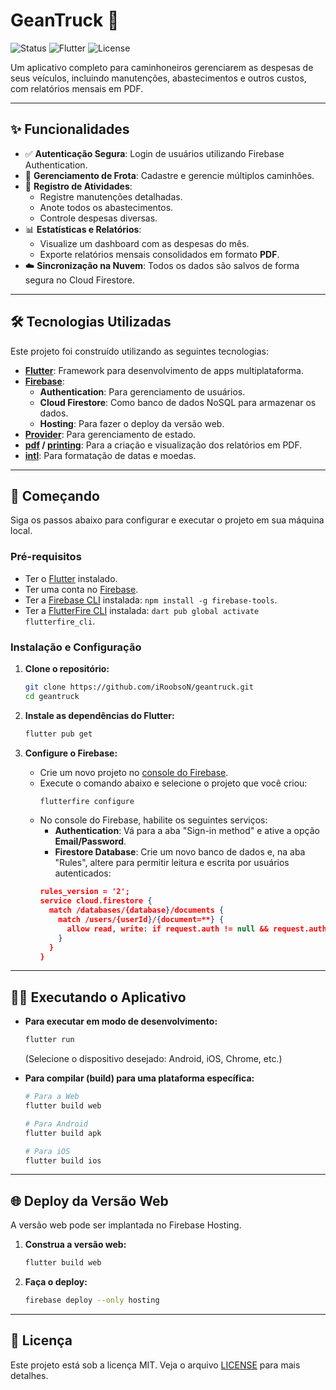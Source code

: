 # GeanTruck 🚚

![Status](https://img.shields.io/badge/status-em%20desenvolvimento-yellow)
![Flutter](https://img.shields.io/badge/Flutter-3.x-blue)
![License](https://img.shields.io/badge/license-MIT-green)

Um aplicativo completo para caminhoneiros gerenciarem as despesas de seus veículos, incluindo manutenções, abastecimentos e outros custos, com relatórios mensais em PDF.

---

## ✨ Funcionalidades

-   ✅ **Autenticação Segura**: Login de usuários utilizando Firebase Authentication.
-   🚚 **Gerenciamento de Frota**: Cadastre e gerencie múltiplos caminhões.
-   📝 **Registro de Atividades**:
    -   Registre manutenções detalhadas.
    -   Anote todos os abastecimentos.
    -   Controle despesas diversas.
-   📊 **Estatísticas e Relatórios**:
    -   Visualize um dashboard com as despesas do mês.
    -   Exporte relatórios mensais consolidados em formato **PDF**.
-   ☁️ **Sincronização na Nuvem**: Todos os dados são salvos de forma segura no Cloud Firestore.

---

## 🛠️ Tecnologias Utilizadas

Este projeto foi construído utilizando as seguintes tecnologias:

-   **[Flutter](https://flutter.dev/)**: Framework para desenvolvimento de apps multiplataforma.
-   **[Firebase](https://firebase.google.com/)**:
    -   **Authentication**: Para gerenciamento de usuários.
    -   **Cloud Firestore**: Como banco de dados NoSQL para armazenar os dados.
    -   **Hosting**: Para fazer o deploy da versão web.
-   **[Provider](https://pub.dev/packages/provider)**: Para gerenciamento de estado.
-   **[pdf](https://pub.dev/packages/pdf) / [printing](https://pub.dev/packages/printing)**: Para a criação e visualização dos relatórios em PDF.
-   **[intl](https://pub.dev/packages/intl)**: Para formatação de datas e moedas.

---

## 🚀 Começando

Siga os passos abaixo para configurar e executar o projeto em sua máquina local.

### **Pré-requisitos**

-   Ter o [Flutter](https://flutter.dev/docs/get-started/install) instalado.
-   Ter uma conta no [Firebase](https://console.firebase.google.com/).
-   Ter a [Firebase CLI](https://firebase.google.com/docs/cli) instalada: `npm install -g firebase-tools`.
-   Ter a [FlutterFire CLI](https://firebase.google.com/docs/flutter/setup?platform=cli) instalada: `dart pub global activate flutterfire_cli`.

### **Instalação e Configuração**

1.  **Clone o repositório:**
    ```sh
    git clone https://github.com/iRoobsoN/geantruck.git
    cd geantruck
    ```

2.  **Instale as dependências do Flutter:**
    ```sh
    flutter pub get
    ```

3.  **Configure o Firebase:**
    -   Crie um novo projeto no [console do Firebase](https://console.firebase.google.com/).
    -   Execute o comando abaixo e selecione o projeto que você criou:
        ```sh
        flutterfire configure
        ```
    -   No console do Firebase, habilite os seguintes serviços:
        -   **Authentication**: Vá para a aba "Sign-in method" e ative a opção **Email/Password**.
        -   **Firestore Database**: Crie um novo banco de dados e, na aba "Rules", altere para permitir leitura e escrita por usuários autenticados:
          ```json
          rules_version = '2';
          service cloud.firestore {
            match /databases/{database}/documents {
              match /users/{userId}/{document=**} {
                allow read, write: if request.auth != null && request.auth.uid == userId;
              }
            }
          }
          ```

---

## 🏃‍♂️ Executando o Aplicativo

-   **Para executar em modo de desenvolvimento:**
    ```sh
    flutter run
    ```
    (Selecione o dispositivo desejado: Android, iOS, Chrome, etc.)

-   **Para compilar (build) para uma plataforma específica:**
    ```sh
    # Para a Web
    flutter build web

    # Para Android
    flutter build apk

    # Para iOS
    flutter build ios
    ```

---

## 🌐 Deploy da Versão Web

A versão web pode ser implantada no Firebase Hosting.

1.  **Construa a versão web:**
    ```sh
    flutter build web
    ```

2.  **Faça o deploy:**
    ```sh
    firebase deploy --only hosting
    ```

---

## 📄 Licença

Este projeto está sob a licença MIT. Veja o arquivo [LICENSE](LICENSE) para mais detalhes.

